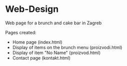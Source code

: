 # Web-Design
Web page for a brunch and cake bar in Zagreb

Pages created:
  - Home page (index.html)
  - Display of items on the brunch menu (proizvodi.html)
  - Display of item "No Name" (proizvod.html)
  - Contact page (kontakt.html)
